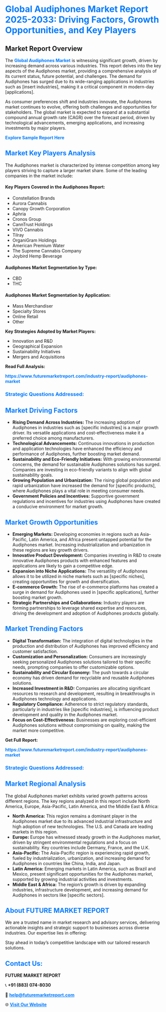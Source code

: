 <h1 style="color: #007BFF;">Global Audiphones Market Report 2025-2033: Driving Factors, Growth Opportunities, and Key Players</h1>

<section id="overview">
<h2>Market Report Overview</h2>
<p>The <a href="https://www.futuremarketreport.com/industry-report/audiphones-market" style="color: #007BFF; text-decoration: none;"><strong>Global Audiphones Market</strong></a> is witnessing significant growth, driven by increasing demand across various industries. This report delves into the key aspects of the Audiphones market, providing a comprehensive analysis of its current status, future potential, and challenges. The demand for Audiphones has surged due to its wide-ranging applications in industries such as [insert industries], making it a critical component in modern-day [applications].</p>
<p>As consumer preferences shift and industries innovate, the Audiphones market continues to evolve, offering both challenges and opportunities for stakeholders. The global market is expected to expand at a substantial compound annual growth rate (CAGR) over the forecast period, driven by technological advancements, emerging applications, and increasing investments by major players.</p>
</section>

<section id="overview">
<p><a href="https://www.futuremarketreport.com/request-sample/reportId=36683" style="color: #007BFF; text-decoration: none;"><strong>Explore Sample Report Here</strong></a></p>
</section>

<section id="key-players">
<h2 style="color: #007BFF;">Market Key Players Analysis</h2>
<p>The Audiphones market is characterized by intense competition among key players striving to capture a larger market share. Some of the leading companies in the market include:</p>
<h4>Key Players Covered in the Audiphones Report:</h4>
<ul><li>Constellation Brands</li><li>Aurora Cannabis</li><li>Canopy Growth Corporation</li><li>Aphria</li><li>Cronos Group</li><li>CannTrust Holdings</li><li>VIVO Cannabis</li><li>Tilray</li><li>OrganiGram Holdings</li><li>American Premium Water</li><li>The Supreme Cannabis Company</li><li>Joybird Hemp Beverage</li></ul>
<h4>Audiphones Market Segmentation by Type:</h4>
<ul><li>CBD</li><li>THC</li></ul>

<h4>Audiphones Market Segmentation by Application:</h4>
<ul><li>Mass Merchandiser</li><li>Specialty Stores</li><li>Online Retail</li><li>Other</li></ul>
<p><strong>Key Strategies Adopted by Market Players:</strong></p>
<ul>
<li>Innovation and R&D</li>
<li>Geographical Expansion</li>
<li>Sustainability Initiatives</li>
<li>Mergers and Acquisitions</li>
</ul>
</section>

<section>
<p><strong>Read Full Analysis: </strong></p><a href="https://www.futuremarketreport.com/industry-report/audiphones-market" style="color: #007BFF; text-decoration: none;"><strong>https://www.futuremarketreport.com/industry-report/audiphones-market</strong></a>
<h3 style="color: #007BFF;">Strategic Questions Addressed:</h3>
</section>

<section id="driving-factors">
<h2 style="color: #007BFF;">Market Driving Factors</h2>
<ul>
<li><strong>Rising Demand Across Industries:</strong> The increasing adoption of Audiphones in industries such as [specific industries] is a major growth driver. Its versatile applications and cost-effectiveness make it a preferred choice among manufacturers.</li>
<li><strong>Technological Advancements:</strong> Continuous innovations in production and application technologies have enhanced the efficiency and performance of Audiphones, further boosting market demand.</li>
<li><strong>Sustainability and Eco-Friendly Initiatives:</strong> With growing environmental concerns, the demand for sustainable Audiphones solutions has surged. Companies are investing in eco-friendly variants to align with global sustainability goals.</li>
<li><strong>Growing Population and Urbanization:</strong> The rising global population and rapid urbanization have increased the demand for [specific products], where Audiphones plays a vital role in meeting consumer needs.</li>
<li><strong>Government Policies and Incentives:</strong> Supportive government regulations and incentives for industries using Audiphones have created a conducive environment for market growth.</li>
</ul>
</section>

<section id="growth-opportunities">
<h2 style="color: #007BFF;">Market Growth Opportunities</h2>
<ul>
<li><strong>Emerging Markets:</strong> Developing economies in regions such as Asia-Pacific, Latin America, and Africa present untapped potential for the Audiphones market. Increasing industrialization and urbanization in these regions are key growth drivers.</li>
<li><strong>Innovative Product Development:</strong> Companies investing in R&D to create innovative Audiphones products with enhanced features and applications are likely to gain a competitive edge.</li>
<li><strong>Expansion into Niche Applications:</strong> The versatility of Audiphones allows it to be utilized in niche markets such as [specific niches], creating opportunities for growth and diversification.</li>
<li><strong>E-commerce Growth:</strong> The rise of e-commerce platforms has created a surge in demand for Audiphones used in [specific applications], further boosting market growth.</li>
<li><strong>Strategic Partnerships and Collaborations:</strong> Industry players are forming partnerships to leverage shared expertise and resources, driving the development and adoption of Audiphones products globally.</li>
</ul>
</section>

<section id="trending-factors">
<h2 style="color: #007BFF;">Market Trending Factors</h2>
<ul>
<li><strong>Digital Transformation:</strong> The integration of digital technologies in the production and distribution of Audiphones has improved efficiency and customer satisfaction.</li>
<li><strong>Customization and Personalization:</strong> Consumers are increasingly seeking personalized Audiphones solutions tailored to their specific needs, prompting companies to offer customizable options.</li>
<li><strong>Sustainability and Circular Economy:</strong> The push towards a circular economy has driven demand for recyclable and reusable Audiphones solutions.</li>
<li><strong>Increased Investment in R&D:</strong> Companies are allocating significant resources to research and development, resulting in breakthroughs in Audiphones technology and applications.</li>
<li><strong>Regulatory Compliance:</strong> Adherence to strict regulatory standards, particularly in industries like [specific industries], is influencing product development and quality in the Audiphones market.</li>
<li><strong>Focus on Cost-Effectiveness:</strong> Businesses are exploring cost-efficient Audiphones solutions without compromising on quality, making the market more competitive.</li>
</ul>
</section>

<section>
<p><strong>Get Full Report: </strong></p><a href="https://www.futuremarketreport.com/industry-report/audiphones-market" style="color: #007BFF; text-decoration: none;"><strong>https://www.futuremarketreport.com/industry-report/audiphones-market</strong></a>
<h3 style="color: #007BFF;">Strategic Questions Addressed:</h3>
</section>


<section id="regional-analysis">
<h2 style="color: #007BFF;">Market Regional Analysis</h2>
<p>The global Audiphones market exhibits varied growth patterns across different regions. The key regions analyzed in this report include North America, Europe, Asia-Pacific, Latin America, and the Middle East & Africa:</p>
<ul>
<li><strong>North America:</strong> This region remains a dominant player in the Audiphones market due to its advanced industrial infrastructure and high adoption of new technologies. The U.S. and Canada are leading markets in this region.</li>
<li><strong>Europe:</strong> Europe has witnessed steady growth in the Audiphones market, driven by stringent environmental regulations and a focus on sustainability. Key countries include Germany, France, and the U.K.</li>
<li><strong>Asia-Pacific:</strong> The Asia-Pacific region is experiencing rapid growth, fueled by industrialization, urbanization, and increasing demand for Audiphones in countries like China, India, and Japan.</li>
<li><strong>Latin America:</strong> Emerging markets in Latin America, such as Brazil and Mexico, present significant opportunities for the Audiphones market, supported by growing industrial activities and investments.</li>
<li><strong>Middle East & Africa:</strong> The region’s growth is driven by expanding industries, infrastructure development, and increasing demand for Audiphones in sectors like [specific sectors].</li>
</ul>
</section>

<footer>
<h2 style="color: #007BFF;">About FUTURE MARKET REPORT</h2>
<p>We are a trusted name in market research and advisory services, delivering actionable insights and strategic support to businesses across diverse industries. Our expertise lies in offering:</p>

<p>Stay ahead in today’s competitive landscape with our tailored research solutions.</p>

<h2 style="color: #007BFF;">Contact Us:</h2>
<p><strong>FUTURE MARKET REPORT</strong></p>
<p>📞 <strong>+91 (883) 074-8030</strong></p>
<p>📧 <strong><a href="mailto:help@futuremarketreport.com" style="color: #007BFF;">help@futuremarketreport.com</a></strong></p>
<p>🌐 <strong><a href="https://www.futuremarketreport.com/" style="color: #007BFF;">Visit Our Website</a></strong></p>
</footer>